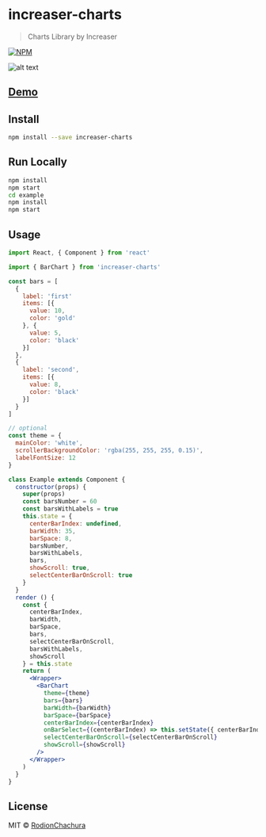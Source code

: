 # increaser-charts

> Charts Library by Increaser

[![NPM](https://img.shields.io/npm/v/increaser-charts.svg)](https://www.npmjs.com/package/increaser-charts)

![alt text](https://user-images.githubusercontent.com/17750556/50489964-b1821d80-0a1b-11e9-8dda-455c089f3961.gif)


## [Demo](https://rodionchachura.github.io/increaser-charts/)

## Install

```bash
npm install --save increaser-charts
```

## Run Locally
```bash
npm install
npm start
cd example
npm install
npm start
```

## Usage

```jsx
import React, { Component } from 'react'

import { BarChart } from 'increaser-charts'

const bars = [
  {
    label: 'first'
    items: [{
      value: 10,
      color: 'gold'
    }, {
      value: 5,
      color: 'black'
    }]
  },
  {
    label: 'second',
    items: [{
      value: 8,
      color: 'black'
    }]
  }
]

// optional
const theme = {
  mainColor: 'white',
  scrollerBackgroundColor: 'rgba(255, 255, 255, 0.15)',
  labelFontSize: 12
}

class Example extends Component {
  constructor(props) {
    super(props)
    const barsNumber = 60
    const barsWithLabels = true
    this.state = {
      centerBarIndex: undefined,
      barWidth: 35,
      barSpace: 8,
      barsNumber,
      barsWithLabels,
      bars,
      showScroll: true,
      selectCenterBarOnScroll: true
    }
  }
  render () {
    const {
      centerBarIndex,
      barWidth,
      barSpace,
      bars,
      selectCenterBarOnScroll,
      barsWithLabels,
      showScroll
    } = this.state
    return (
      <Wrapper>
        <BarChart
          theme={theme}
          bars={bars}
          barWidth={barWidth}
          barSpace={barSpace}
          centerBarIndex={centerBarIndex}
          onBarSelect={(centerBarIndex) => this.setState({ centerBarIndex })}
          selectCenterBarOnScroll={selectCenterBarOnScroll}
          showScroll={showScroll}
        />
      </Wrapper>
    )
  }
}
```

## License

MIT © [RodionChachura](https://geekrodion.com)